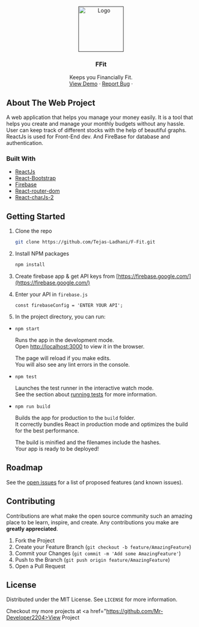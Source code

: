 
<!-- PROJECT LOGO -->
<br />
<p align="center">
  <a href="">
    <img src="https://upload.wikimedia.org/wikipedia/he/thumb/a/a7/React-icon.svg/1200px-React-icon.svg.png" alt="Logo" width="auto" height="120">
  </a>

  <h3 align="center">FFit</h3>

  <p align="center">
   Keeps you Financially Fit.
    <br />
    <a href="https://database-ffit.web.app">View Demo</a>
    ·
    <a href="https://github.com/Tejas-Ladhani/F-Fit/issues">Report Bug</a>
    ·
  </p>
</p>



<!-- ABOUT THE PROJECT -->
## About The Web Project

A web application that helps you manage your money easily. It is a tool that helps you create and manage your monthly budgets without any hassle. User can keep track of different stocks with the help of beautiful graphs. ReactJs is used for Front-End dev. And FireBase for database and authentication.


### Built With

* [ReactJs](https://reactjs.org/)
* [React-Bootstrap](https://react-bootstrap.github.io/)
* [Firebase](https://firebase.google.com/)
* [React-router-dom](https://www.npmjs.com/package/react-router-dom)
* [React-charJs-2](https://github.com/reactchartjs/react-chartjs-2)



<!-- GETTING STARTED -->
## Getting Started

1. Clone the repo
   ```sh
   git clone https://github.com/Tejas-Ladhani/F-Fit.git
   ```
2. Install NPM packages
   ```sh
   npm install
   ```
3. Create firebase app & get API keys from [https://firebase.google.com/](https://firebase.google.com/)

4. Enter your API in `firebase.js`
   ```JS
   const firebaseConfig = 'ENTER YOUR API';
   ```

5. In the project directory, you can run:

  * `npm start`

      Runs the app in the development mode.\
      Open [http://localhost:3000](http://localhost:3000) to view it in the browser.

      The page will reload if you make edits.\
      You will also see any lint errors in the console.

  * `npm test`

      Launches the test runner in the interactive watch mode.\
      See the section about [running tests](https://facebook.github.io/create-react-app/docs/running-tests) for more information.

  * `npm run build`

      Builds the app for production to the `build` folder.\
      It correctly bundles React in production mode and optimizes the build for the best performance.

      The build is minified and the filenames include the hashes.\
      Your app is ready to be deployed!



<!-- ROADMAP -->
## Roadmap

See the [open issues](https://github.com/Tejas-Ladhani/F-Fit/issues) for a list of proposed features (and known issues).



<!-- CONTRIBUTING -->
## Contributing

Contributions are what make the open source community such an amazing place to be learn, inspire, and create. Any contributions you make are **greatly appreciated**.

1. Fork the Project
2. Create your Feature Branch (`git checkout -b feature/AmazingFeature`)
3. Commit your Changes (`git commit -m 'Add some AmazingFeature'`)
4. Push to the Branch (`git push origin feature/AmazingFeature`)
5. Open a Pull Request



<!-- LICENSE -->
## License

Distributed under the MIT License. See `LICENSE` for more information.

Checkout my more projects at <a href="https://github.com/Mr-Developer2204>View Project</a>


<!-- MARKDOWN LINKS & IMAGES -->
<!-- https://www.markdownguide.org/basic-syntax/#reference-style-links -->
[product-screenshot]: images/screenshot.png

